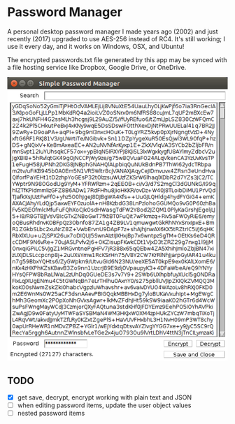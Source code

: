 # Password Manager

A personal desktop password manager I made years ago (2002) and just recently
(2017) upgraded to use AES-256 instead of RC4. It's still working; I use it
every day, and it works on Windows, OSX, and Ubuntu!

The encrypted passwords.txt file generated by this app may be synced with
a file hosting service like Dropbox, Google Drive, or OneDrive.

![](screenshot.png)

## TODO

- [x] get save, decrypt, encrypt working with plain text and JSON
- [ ] when editing password items, update the user object values
- [ ] nested password items

